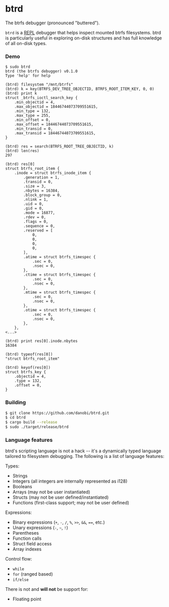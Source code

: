 # btrd
The btrfs debugger (pronounced "buttered").

`btrd` is a [REPL][0] debugger that helps inspect mounted btrfs filesystems.
btrd is particularly useful in exploring on-disk structures and has full
knowledge of all on-disk types.

### Demo

```
$ sudo btrd
btrd (the btrfs debugger) v0.1.0
Type 'help' for help

(btrd) filesystem "/mnt/btrfs"
(btrd) k = key(BTRFS_DEV_TREE_OBJECTID, BTRFS_ROOT_ITEM_KEY, 0, 0)
(btrd) print k
struct _btrfs_ioctl_search_key {
    .min_objectid = 4,
    .max_objectid = 18446744073709551615,
    .min_type = 132,
    .max_type = 255,
    .min_offset = 0,
    .max_offset = 18446744073709551615,
    .min_transid = 0,
    .max_transid = 18446744073709551615,
}

(btrd) res = search(BTRFS_ROOT_TREE_OBJECTID, k)
(btrd) len(res)
297

(btrd) res[0]
struct btrfs_root_item {
    .inode = struct btrfs_inode_item {
        .generation = 1,
        .transid = 0,
        .size = 3,
        .nbytes = 16384,
        .block_group = 0,
        .nlink = 1,
        .uid = 0,
        .gid = 0,
        .mode = 16877,
        .rdev = 0,
        .flags = 0,
        .sequence = 0,
        .reserved = [
            0,
            0,
            0,
            0,
        ],
        .atime = struct btrfs_timespec {
            .sec = 0,
            .nsec = 0,
        },
        .ctime = struct btrfs_timespec {
            .sec = 0,
            .nsec = 0,
        },
        .mtime = struct btrfs_timespec {
            .sec = 0,
            .nsec = 0,
        },
        .otime = struct btrfs_timespec {
            .sec = 0,
            .nsec = 0,
        },
    },
<...>

(btrd) print res[0].inode.nbytes
16384

(btrd) typeof(res[0])
"struct btrfs_root_item"

(btrd) keyof(res[0])
struct btrfs_key {
    .objectid = 4,
    .type = 132,
    .offset = 0,
}
```

### Building

```bash
$ git clone https://github.com/danobi/btrd.git
$ cd btrd
$ cargo build --release
$ sudo ./target/release/btrd
```

### Language features

btrd's scripting language is not a hack -- it's a dynamically typed language
tailored to filesystem debugging. The following is a list of language features:

Types:

* Strings
* Integers (all integers are internally represented as i128)
* Booleans
* Arrays (may not be user instantiated)
* Structs (may not be user defined/instantiated)
* Functions (first-class support; may not be user defined)

Expressions:

* Binary expressions (`+`, `-`, `/`, `%`, `>>`, `&&`, `==`, etc.)
* Unary expressions (`-`, `~`, `!`)
* Parentheses
* Function calls
* Struct field access
* Array indexes

Control flow:

* `while`
* `for` (ranged based)
* `if/else`

There is not and **will not** be support for:

* Floating point

[0]: https://en.wikipedia.org/wiki/Read%E2%80%93eval%E2%80%93print_loop

